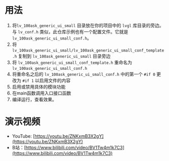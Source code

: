 # 用法

1. 将`lv_100ask_generic_ui_small` 目录放在你的项目中的 `lvgl` 库目录的旁边。与 `lv_conf.h` 类似，此仓库示例也有一个配置文件。它就是`lv_100ask_generic_ui_small_conf.h`。
2. 将 `lv_100ask_generic_ui_small/lv_100ask_generic_ui_small_conf_template.h` 复制到 `lv_100ask_generic_ui_small` 目录旁边
3. 将 `lv_100ask_generic_ui_small_conf_template.h` 重命名为 `lv_100ask_generic_ui_small_conf.h`
4. 将重命名之后的 `lv_100ask_generic_ui_small_conf.h` 中的第一个 `#if 0` 更改为 `#if 1` 以启用文件的内容
5. 启用或禁用具体的模块功能
6. 在main函数调用入口接口函数
7. 编译运行，查看效果。


# 演示视频

- YouTube: [https://youtu.be/ZNKxmB3X2gY](https://youtu.be/ZNKxmB3X2gY)
- B站：[https://www.bilibili.com/video/BV1Tw4m1k7C3](https://www.bilibili.com/video/BV1Tw4m1k7C3)
